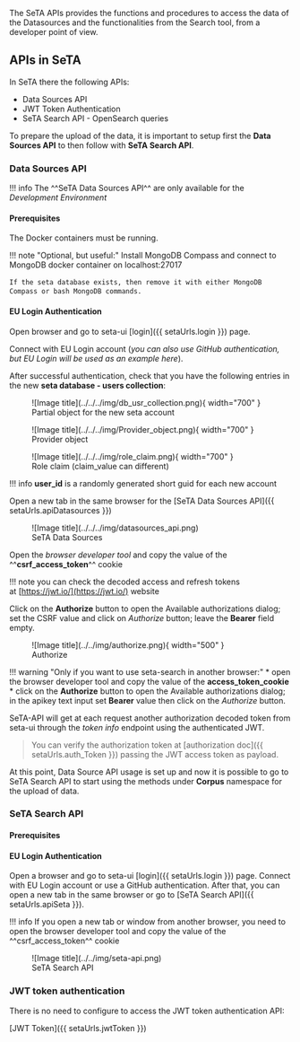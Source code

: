 The SeTA APIs provides the functions and procedures to access the data of the Datasources and the functionalities from the Search tool, from a developer point of view.

## APIs in SeTA

In SeTA there the following APIs:   
- Data Sources API       
- JWT Token Authentication                
- SeTA Search API - OpenSearch queries                 


To prepare the upload of the data, it is important to setup first the **Data Sources API** to then follow with **SeTA Search API**.

### Data Sources API 

!!! info
    The ^^SeTA Data Sources API^^ are only available for the *Development Environment*

#### Prerequisites

The Docker containers must be running.

!!! note "Optional, but useful:" 
    Install MongoDB Compass and connect to MongoDB docker container on localhost:27017

    If the seta database exists, then remove it with either MongoDB Compass or bash MongoDB commands.

#### EU Login Authentication

Open browser and go to seta-ui [login]({{ setaUrls.login }}) page.

Connect with EU Login account (*you can also use GitHub authentication, but EU Login will be used as an example here*).

After successful authentication, check that you have the following entries in the new **seta database - users collection**:      

<figure markdown>
![Image title](../../../img/db_usr_collection.png){ width="700" }
<figcaption>Partial object for the new seta account</figcaption>
</figure>

<figure markdown>
![Image title](../../../img/Provider_object.png){ width="700" }
<figcaption>Provider object</figcaption>
</figure>

<figure markdown>
![Image title](../../../img/role_claim.png){ width="700" }
<figcaption>Role claim (claim_value can different)</figcaption>
</figure>

!!! info
    **user_id** is a randomly generated short guid for each new account


Open a new tab in the same browser for the [SeTA Data Sources API]({{ setaUrls.apiDatasources }})

<figure markdown>
![Image title](../../../img/datasources_api.png)
<figcaption>SeTA Data Sources</figcaption>
</figure>


Open the *browser developer tool* and copy the value of the ^^**csrf_access_token**^^ cookie

!!! note
    you can check the decoded access and refresh tokens at [https://jwt.io/](https://jwt.io/) website

Click on the **Authorize** button to open the Available authorizations dialog; set the CSRF value and click on *Authorize* button; leave the **Bearer** field empty.

<figure markdown>
![Image title](../../img/authorize.png){ width="500" }
<figcaption>Authorize</figcaption>
</figure>

!!! warning "Only if you want to use seta-search in another browser:"
    * open the browser developer tool and copy the value of the **access_token_cookie**
    * click on the **Authorize** button to open the Available authorizations dialog; in the apikey text input set **Bearer** value then click on the *Authorize* button.

SeTA-API will get at each request another authorization decoded token from seta-ui through the *token info* endpoint using the authenticated JWT.

> You can verify the authorization token at [authorization doc]({{ setaUrls.auth_Token }}) passing the JWT access token as payload.


At this point, Data Source API usage is set up and now it is possible to go to SeTA Search API to start using the methods under **Corpus** namespace for the upload of data.

### SeTA Search API

#### Prerequisites

#### EU Login Authentication

Open a browser and go to seta-ui [login]({{ setaUrls.login }}) page. Connect with EU Login account or use a GitHub authentication. After that, you can open a new tab in the same browser or go to [SeTA Search API]({{ setaUrls.apiSeta }}).


!!! info
    If you open a new tab or window from another browser, you need to open the browser developer tool and copy the value of the ^^csrf_access_token^^ cookie 

<figure markdown>
![Image title](../../img/seta-api.png)
<figcaption>SeTA Search API</figcaption>
</figure>

### JWT token authentication
There is no need to configure to access the JWT token authentication API:    
 
[JWT Token]({{ setaUrls.jwtToken }})




